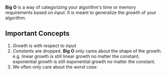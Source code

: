 **Big O** is a way of categorizing your algorithm's time or memory requirements based on *input*. It is meant to generalize the *growth* of your algorithm.

## Important Concepts
1. *Growth* is with respect to *input*
2. *Constants* are dropped. **Big O** only cares about the shape of the growth. e.g. linear growth is still linear growth no matter the constant; exponential growth is still exponential growth no matter the constant.
3. We often only care about the *worst case*.
